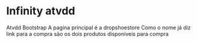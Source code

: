 # Infinity atvdd
Atvdd Bootstrap
A pagina principal é a dropshoestore
Como o nome já diz link para a compra são os dois produtos disponíveis para compra

